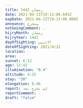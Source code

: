 ```yaml
---
title: رمضان 1442
date: 2021-04-11T19:13:08.645Z
expDate: 2021-04-12T19:13:00.000Z
announce: ستخرج
notGoingComment: .
hijryMonth: رمضان
hijryYear: 1442
dayOfSighting: الاثنين
dateOfSighting: 2021/4/12
location: .
area: .
sunset: 6:12
age: 12:42
illumination: "0.4"
altitude: 4:25
stay: "20"
elongation: 6:46
report: لم تخرج بعد
reportComment: .
draft: "false"
---
```

